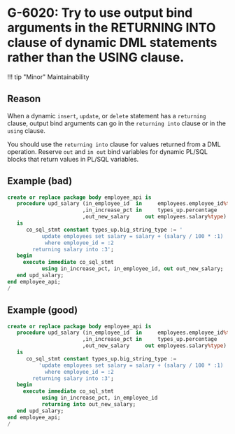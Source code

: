 # G-6020: Try to use output bind arguments in the RETURNING INTO clause of dynamic DML statements rather than the USING clause. 

!!! tip "Minor"
    Maintainability

## Reason

When a dynamic `insert`, `update`, or `delete` statement has a `returning` clause, output bind arguments can go in the `returning into` clause or in the `using` clause.

You should use the `returning into` clause for values returned from a DML operation. Reserve `out` and `in out` bind variables for dynamic PL/SQL blocks that return values in PL/SQL variables.


## Example (bad)

``` sql
create or replace package body employee_api is
   procedure upd_salary (in_employee_id  in     employees.employee_id%type
                        ,in_increase_pct in     types_up.percentage
                        ,out_new_salary     out employees.salary%type)
   is
      co_sql_stmt constant types_up.big_string_type := '
           update employees set salary = salary + (salary / 100 * :1) 
            where employee_id = :2
        returning salary into :3';
   begin
     execute immediate co_sql_stmt
           using in_increase_pct, in_employee_id, out out_new_salary;
   end upd_salary;
end employee_api;
/
```

## Example (good)

``` sql
create or replace package body employee_api is
   procedure upd_salary (in_employee_id  in     employees.employee_id%type
                        ,in_increase_pct in     types_up.percentage
                        ,out_new_salary     out employees.salary%type)
   is
      co_sql_stmt constant types_up.big_string_type := 
          'update employees set salary = salary + (salary / 100 * :1) 
            where employee_id = :2
        returning salary into :3';
   begin
     execute immediate co_sql_stmt
           using in_increase_pct, in_employee_id
           returning into out_new_salary;
   end upd_salary;
end employee_api;
/
```